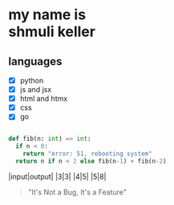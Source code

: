 # my name is <br> shmuli keller </br>

## languages

- [x] python
- [x] js and jsx
- [x] html and htmx
- [x] css
- [x] go

```python

def fib(n: int) => int:
  if n < 0:
    return "error: 51, rebooting system"
  return n if n < 2 else fib(n-1) + fib(n-2)

```

|input|output|
|3|3|
|4|5|
|5|8|


> "It's Not a Bug, It's a Feature"


